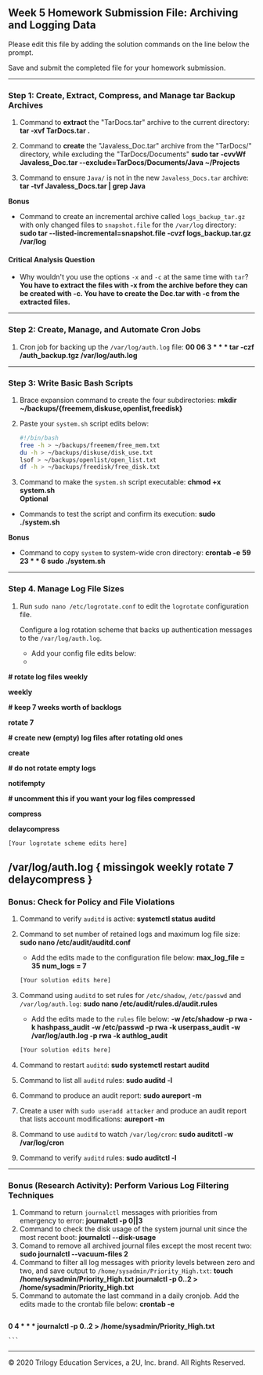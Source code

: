 ## Week 5 Homework Submission File: Archiving and Logging Data

Please edit this file by adding the solution commands on the line below the prompt.

Save and submit the completed file for your homework submission.

---

### Step 1: Create, Extract, Compress, and Manage tar Backup Archives

1. Command to **extract** the "TarDocs.tar" archive to the current directory:
**tar -xvf TarDocs.tar .**

1. Command to **create** the "Javaless_Doc.tar" archive from the "TarDocs/" directory, while excluding the "TarDocs/Documents"
**sudo tar -cvvWf Javaless_Doc.tar --exclude=TarDocs/Documents/Java ~/Projects** 
1. Command to ensure `Java/` is not in the new `Javaless_Docs.tar` archive:
**tar -tvf Javaless_Docs.tar | grep Java**

**Bonus** 
- Command to create an incremental archive called `logs_backup_tar.gz` with only changed files to `snapshot.file` for the `/var/log` directory:
**sudo tar --listed-incremental=snapshot.file -cvzf logs_backup.tar.gz /var/log**
#### Critical Analysis Question

- Why wouldn't you use the options `-x` and `-c` at the same time with `tar`?
**You have to extract the files with -x from the archive before they can be created with -c. You have to create the Doc.tar with -c from the extracted files.** 
---

### Step 2: Create, Manage, and Automate Cron Jobs

1. Cron job for backing up the `/var/log/auth.log` file:
**00 06 3 * * * tar -czf /auth_backup.tgz /var/log/auth.log**
---

### Step 3: Write Basic Bash Scripts

1. Brace expansion command to create the four subdirectories:
**mkdir ~/backups/{freemem,diskuse,openlist,freedisk}**
2. Paste your `system.sh` script edits below:

    ```bash
    #!/bin/bash
    free -h > ~/backups/freemem/free_mem.txt
    du -h > ~/backups/diskuse/disk_use.txt
    lsof > ~/backups/openlist/open_list.txt
    df -h > ~/backups/freedisk/free_disk.txt

3. Command to make the `system.sh` script executable:
**chmod +x system.sh**   
**Optional**
- Commands to test the script and confirm its execution:
**sudo ./system.sh**
 
**Bonus**
- Command to copy `system` to system-wide cron directory:
 **crontab -e**
 **59 23 * * 6 sudo ./system.sh**
---

### Step 4. Manage Log File Sizes
 
1. Run `sudo nano /etc/logrotate.conf` to edit the `logrotate` configuration file. 

    Configure a log rotation scheme that backs up authentication messages to the `/var/log/auth.log`.

    - Add your config file edits below:
    - 
  **# rotate log files weekly**

  **weekly**

  **# keep 7 weeks worth of backlogs**

  **rotate 7**

  **# create new (empty) log files after rotating old ones**

  **create**

  **# do not rotate empty logs**

  **notifempty**

  **# uncomment this if you want your log files compressed**

  **compress**

  **delaycompress**

    [Your logrotate scheme edits here]

  **/var/log/auth.log {**
  **missingok**
  **weekly**
  **rotate 7**
  **delaycompress**
**}**
---

### Bonus: Check for Policy and File Violations

1. Command to verify `auditd` is active:
  **systemctl status auditd**
2. Command to set number of retained logs and maximum log file size:
  **sudo nano /etc/audit/auditd.conf**
    - Add the edits made to the configuration file below:
  **max_log_file = 35**
  **num_logs = 7**
    ```bash
    [Your solution edits here]
    ```

3. Command using `auditd` to set rules for `/etc/shadow`, `/etc/passwd` and `/var/log/auth.log`:
   **sudo nano /etc/audit/rules.d/audit.rules**

    - Add the edits made to the `rules` file below:
   **-w /etc/shadow -p rwa -k hashpass_audit**
   **-w /etc/passwd -p rwa -k userpass_audit**
   **-w /var/log/auth.log -p rwa -k authlog_audit**

    ```bash
    [Your solution edits here]
    ```

4. Command to restart `auditd`:
  **sudo systemctl restart auditd**
5. Command to list all `auditd` rules:
  **sudo auditd -l**
6. Command to produce an audit report:
  **sudo aureport -m**
7. Create a user with `sudo useradd attacker` and produce an audit report that lists account modifications:
  **aureport -m**
8. Command to use `auditd` to watch `/var/log/cron`:
  **sudo auditctl -w /var/log/cron**
9. Command to verify `auditd` rules:
  **sudo auditctl -l**
---

### Bonus (Research Activity): Perform Various Log Filtering Techniques

1. Command to return `journalctl` messages with priorities from emergency to error:
  **journalctl -p 0||3**
1. Command to check the disk usage of the system journal unit since the most recent boot:
  **journalctl --disk-usage**
1. Comand to remove all archived journal files except the most recent two:
  **sudo journalctl --vacuum-files 2**
1. Command to filter all log messages with priority levels between zero and two, and save output to `/home/sysadmin/Priority_High.txt`:
  **touch /home/sysadmin/Priority_High.txt**
  **journalctl -p 0..2 > /home/sysadmin/Priority_High.txt**
1. Command to automate the last command in a daily cronjob. Add the edits made to the crontab file below:
  **crontab -e**
    ```bash
  **0 4 * * * journalctl -p 0..2 > /home/sysadmin/Priority_High.txt**

    ```

---
© 2020 Trilogy Education Services, a 2U, Inc. brand. All Rights Reserved.

